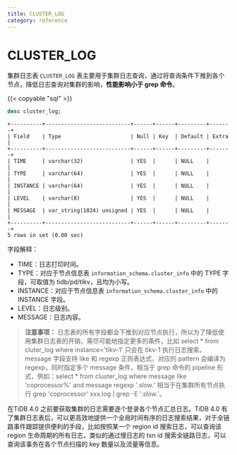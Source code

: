 ```yaml
---
title: CLUSTER_LOG
category: reference
---
```


# CLUSTER_LOG

集群日志表 `CLUSTER_LOG` 表主要用于集群日志查询，通过将查询条件下推到各个节点，降低日志查询对集群的影响，**性能影响小于 grep 命令**。

{{< copyable "sql" >}}

```sql
desc cluster_log;
```

```
+----------+---------------------------+------+------+---------+-------+
| Field    | Type                      | Null | Key  | Default | Extra |
+----------+---------------------------+------+------+---------+-------+
| TIME     | varchar(32)               | YES  |      | NULL    |       |
| TYPE     | varchar(64)               | YES  |      | NULL    |       |
| INSTANCE | varchar(64)               | YES  |      | NULL    |       |
| LEVEL    | varchar(8)                | YES  |      | NULL    |       |
| MESSAGE  | var_string(1024) unsigned | YES  |      | NULL    |       |
+----------+---------------------------+------+------+---------+-------+
5 rows in set (0.00 sec)
```

字段解释：

* TIME：日志打印时间。
* TYPE：对应于节点信息表 `information_schema.cluster_info` 中的 TYPE 字段，可取值为 tidb/pd/tikv，且均为小写。
* INSTANCE：对应于节点信息表 `information_schema.cluster_info` 中的 INSTANCE 字段。
* LEVEL：日志级别。
* MESSAGE：日志内容。

> **注意事项：**
>日志表的所有字段都会下推到对应节点执行，所以为了降低使用集群日志表的开销，需尽可能地指定更多的条件，比如 select * from cluter_log where instance='tikv-1' 只会在 tikv-1 执行日志搜索。
>message 字段支持 like 和 regexp 正则表达式，对应的 pattern 会编译为 regexp，同时指定多个 message 条件，相当于 grep 命令的 pipeline 形式，例如：select * from cluster_log where message like 'coprocessor%' and message regexp '.*slow.*' 相当于在集群所有节点执行 grep 'coprocessor' xxx.log | grep -E '.*slow.*'。

在TiDB 4.0 之前要获取集群的日志需要逐个登录各个节点汇总日志。TiDB 4.0 有了集群日志表后，可以更高效地提供一个全局时间有序的日志搜索结果，对于全链路事件跟踪提供便利的手段，比如按照某一个 region id 搜索日志，可以查询该 region 生命周期的所有日志，类似的通过慢日志的 txn id 搜索全链路日志，可以查询该事务在各个节点扫描的 key 数量以及流量等信息。